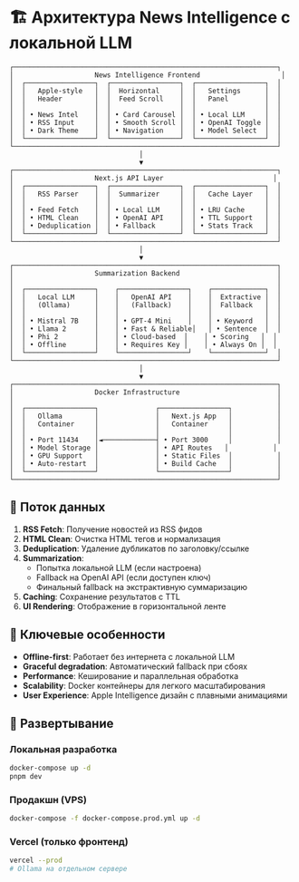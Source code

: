 # 🏗️ Архитектура News Intelligence с локальной LLM

```
┌─────────────────────────────────────────────────────────────────┐
│                    News Intelligence Frontend                    │
│  ┌─────────────────┐  ┌─────────────────┐  ┌─────────────────┐  │
│  │   Apple-style   │  │  Horizontal     │  │   Settings      │  │
│  │   Header        │  │  Feed Scroll    │  │   Panel         │  │
│  │                 │  │                 │  │                 │  │
│  │ • News Intel    │  │ • Card Carousel │  │ • Local LLM     │  │
│  │ • RSS Input     │  │ • Smooth Scroll │  │ • OpenAI Toggle │  │
│  │ • Dark Theme    │  │ • Navigation    │  │ • Model Select  │  │
│  └─────────────────┘  └─────────────────┘  └─────────────────┘  │
└─────────────────────────────────────────────────────────────────┘
                                │
                                ▼
┌─────────────────────────────────────────────────────────────────┐
│                    Next.js API Layer                           │
│  ┌─────────────────┐  ┌─────────────────┐  ┌─────────────────┐  │
│  │   RSS Parser    │  │  Summarizer     │  │   Cache Layer   │  │
│  │                 │  │                 │  │                 │  │
│  │ • Feed Fetch    │  │ • Local LLM     │  │ • LRU Cache     │  │
│  │ • HTML Clean    │  │ • OpenAI API    │  │ • TTL Support   │  │
│  │ • Deduplication │  │ • Fallback      │  │ • Stats Track   │  │
│  └─────────────────┘  └─────────────────┘  └─────────────────┘  │
└─────────────────────────────────────────────────────────────────┘
                                │
                                ▼
┌─────────────────────────────────────────────────────────────────┐
│                    Summarization Backend                        │
│                                                                 │
│  ┌─────────────────┐    ┌─────────────────┐    ┌─────────────┐  │
│  │   Local LLM     │    │   OpenAI API    │    │  Extractive │  │
│  │   (Ollama)      │    │   (Fallback)    │    │  Fallback   │  │
│  │                 │    │                 │    │             │  │
│  │ • Mistral 7B    │    │ • GPT-4 Mini    │    │ • Keyword   │  │
│  │ • Llama 2       │    │ • Fast & Reliable│   │ • Sentence  │  │
│  │ • Phi 2         │    │ • Cloud-based  │    │ • Scoring   │  │
│  │ • Offline       │    │ • Requires Key │    │ • Always On │  │
│  └─────────────────┘    └─────────────────┘    └─────────────┘  │
└─────────────────────────────────────────────────────────────────┘
                                │
                                ▼
┌─────────────────────────────────────────────────────────────────┐
│                    Docker Infrastructure                        │
│                                                                 │
│  ┌─────────────────┐              ┌─────────────────┐           │
│  │   Ollama        │              │   Next.js App   │           │
│  │   Container     │              │   Container     │           │
│  │                 │              │                 │           │
│  │ • Port 11434    │◄─────────────┤ • Port 3000     │           │
│  │ • Model Storage │              │ • API Routes   │           │
│  │ • GPU Support   │              │ • Static Files  │           │
│  │ • Auto-restart  │              │ • Build Cache   │           │
│  └─────────────────┘              └─────────────────┘           │
└─────────────────────────────────────────────────────────────────┘
```

## 🔄 Поток данных

1. **RSS Fetch**: Получение новостей из RSS фидов
2. **HTML Clean**: Очистка HTML тегов и нормализация
3. **Deduplication**: Удаление дубликатов по заголовку/ссылке
4. **Summarization**: 
   - Попытка локальной LLM (если настроена)
   - Fallback на OpenAI API (если доступен ключ)
   - Финальный fallback на экстрактивную суммаризацию
5. **Caching**: Сохранение результатов с TTL
6. **UI Rendering**: Отображение в горизонтальной ленте

## 🎯 Ключевые особенности

- **Offline-first**: Работает без интернета с локальной LLM
- **Graceful degradation**: Автоматический fallback при сбоях
- **Performance**: Кеширование и параллельная обработка
- **Scalability**: Docker контейнеры для легкого масштабирования
- **User Experience**: Apple Intelligence дизайн с плавными анимациями

## 🚀 Развертывание

### Локальная разработка
```bash
docker-compose up -d
pnpm dev
```

### Продакшн (VPS)
```bash
docker-compose -f docker-compose.prod.yml up -d
```

### Vercel (только фронтенд)
```bash
vercel --prod
# Ollama на отдельном сервере
```
